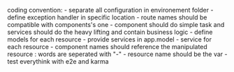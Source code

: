 coding convention:
    - separate all configuration in environement folder
    - define exception handler in specific location
    - route names should be compatible with components's one
    - component should do simple task and services should do the heavy lifting and contain
      business logic 
    - define models for each resource
    - provide services in app.model
    - service for each resource
    - component names should reference the manipulated resource : words are seperated with "-"
    - resource name should be the var
    - test everythink with e2e and karma